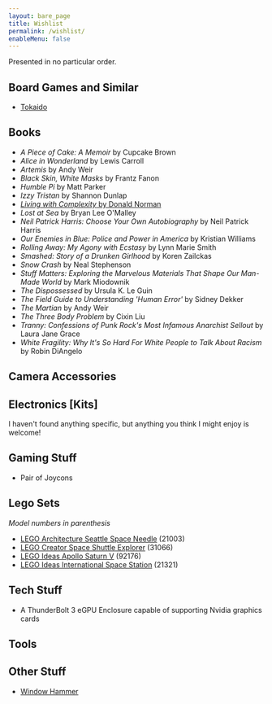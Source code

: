 ```yaml
---
layout: bare_page
title: Wishlist
permalink: /wishlist/
enableMenu: false
---
```


Presented in no particular order.

## Board Games and Similar
* [Tokaido](https://www.amazon.com/dp/B0757QD8FY)

## Books
* *A Piece of Cake: A Memoir* by Cupcake Brown
* *Alice in Wonderland* by Lewis Carroll
* *Artemis* by Andy Weir
* *Black Skin, White Masks* by Frantz Fanon
* *Humble Pi* by Matt Parker
* *Izzy Tristan* by Shannon Dunlap
* [*Living with Complexity* by Donald Norman](https://mitpress.mit.edu/books/living-complexity)
* *Lost at Sea* by Bryan Lee O'Malley
* *Neil Patrick Harris: Choose Your Own Autobiography* by Neil Patrick
Harris
* *Our Enemies in Blue: Police and Power in America* by Kristian
Williams
* *Rolling Away: My Agony with Ecstasy* by Lynn Marie Smith
* *Smashed: Story of a Drunken Girlhood* by Koren Zailckas
* *Snow Crash* by Neal Stephenson
* *Stuff Matters: Exploring the Marvelous Materials That Shape Our
Man-Made World* by Mark Miodownik
* *The Dispossessed* by Ursula K. Le Guin
* *The Field Guide to Understanding 'Human Error'* by Sidney Dekker
* *The Martian* by Andy Weir
* *The Three Body Problem* by Cixin Liu
* *Tranny: Confessions of Punk Rock's Most Infamous Anarchist Sellout*
by Laura Jane Grace
* *White Fragility: Why It's So Hard For White People to Talk About
Racism* by Robin DiAngelo

## Camera Accessories

## Electronics [Kits]
I haven't found anything specific, but anything you think I might enjoy
is welcome!

## Gaming Stuff
* Pair of Joycons

## Lego Sets
*Model numbers in parenthesis*
* [LEGO Architecture Seattle Space Needle](https://www.amazon.com/dp/B0025W1PMS) (21003)
* [LEGO Creator Space Shuttle Explorer](https://www.amazon.com/dp/B0711MPYJN) (31066)
* [LEGO Ideas Apollo Saturn V](https://www.amazon.com/dp/B071G3QMS2) (92176)
* [LEGO Ideas International Space Station](https://www.amazon.com/dp/B083JWZNW7) (21321)

## Tech Stuff
* A ThunderBolt 3 eGPU Enclosure capable of supporting Nvidia graphics
cards

## Tools

## Other Stuff
* [Window Hammer](https://www.amazon.com/dp/B077GNHRZ8)
